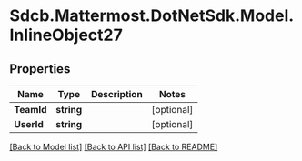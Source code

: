 # Sdcb.Mattermost.DotNetSdk.Model.InlineObject27
## Properties

Name | Type | Description | Notes
------------ | ------------- | ------------- | -------------
**TeamId** | **string** |  | [optional] 
**UserId** | **string** |  | [optional] 

[[Back to Model list]](../README.md#documentation-for-models) [[Back to API list]](../README.md#documentation-for-api-endpoints) [[Back to README]](../README.md)

